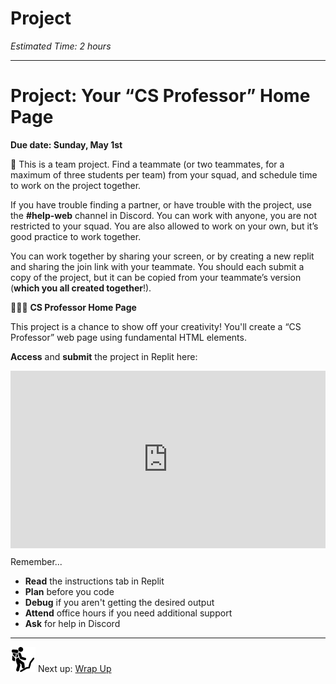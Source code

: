 # Project

*Estimated Time: 2 hours*

---

# Project: Your “CS Professor” Home Page

**Due date: Sunday, May 1st**

<aside>


👥 This is a team project. Find a teammate (or two teammates, for a maximum of three students per team) from your squad, and schedule time to work on the project together.

If you have trouble finding a partner, or have trouble with the project, use the **#help-web** channel in Discord. You can work with anyone, you are not restricted to your squad. You are also allowed to work on your own, but it’s good practice to work together.

You can work together by sharing your screen, or by creating a new replit and sharing the join link with your teammate. You should each submit a copy of the project, but it can be copied from your teammate’s version (**which you all created together**!).

</aside>

<aside>


👩🏾‍🏫 **CS Professor Home Page**

This project is a chance to show off your creativity! You'll create a “CS Professor” web page using fundamental HTML elements.

**Access** and **submit** the project in Replit here: <div style="position: relative; padding-bottom: 56.25%; height: 0;"><iframe src="https://replit.com/team/tk5-web/CS-Professor-Home-Page" frameborder="0" webkitallowfullscreen mozallowfullscreen allowfullscreen style="position: absolute; top: 0; left: 0; width: 100%; height: 100%;"></iframe></div>

</aside>

Remember...

- **Read** the instructions tab in Replit
- **Plan** before you code
- **Debug** if you aren't getting the desired output
- **Attend** office hours if you need additional support
- **Ask** for help in Discord

---

<aside>


<img src="../learning-with-kibo/man-in-hike.png" alt="../learning-with-kibo/man-in-hike.png" width="40px" /> Next up: [Wrap Up](wrap-up.md)

</aside>
